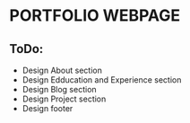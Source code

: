 # PORTFOLIO WEBPAGE

## ToDo:
- Design About section
- Design Edducation and Experience section
- Design Blog section
- Design Project section
- Design footer
